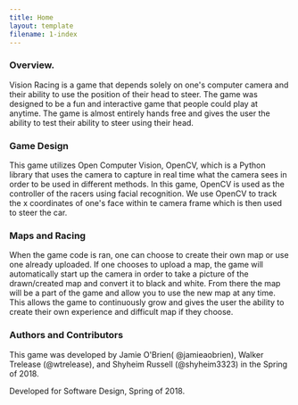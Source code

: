 ```yaml
---
title: Home
layout: template
filename: 1-index
--- 
```


### Overview.
Vision Racing is a game that depends solely on one's computer camera and their ability to use the position of their head to steer. The game was designed to be a fun and interactive game that people could play at anytime. The game is almost entirely hands free and gives the user the ability to test their ability to steer using their head.

### Game Design
This game utilizes Open Computer Vision, OpenCV, which is a Python library that uses the camera to capture in real time what the camera sees in order to be used in different methods. In this game, OpenCV is used as the controller of the racers using facial recognition. We use OpenCV to track the x coordinates of one's face within te camera frame which is then used to steer the car.

### Maps and Racing
When the game code is ran, one can choose to create their own map or use one already uploaded. If one chooses to upload a map, the game will automatically start up the camera in order to take a picture of the drawn/created map and convert it to black and white. From there the map will be a part of the game and allow you to use the new map at any time. This allows the game to continuously grow and gives the user the ability to create their own experience and difficult map if they choose.

### Authors and Contributors
This game was developed by Jamie  O'Brien( @jamieaobrien), Walker Trelease (@wtrelease), and Shyheim Russell (@shyheim3323) in the Spring of 2018. 

Developed for Software Design, Spring of 2018.
